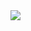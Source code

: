 <img src="https://capsule-render.vercel.app/api?type=waving&height=300&color=gradient&text=Chikitsakalaya&reversal=false&textBg=false&fontSize=89&fontAlignY=41" />
